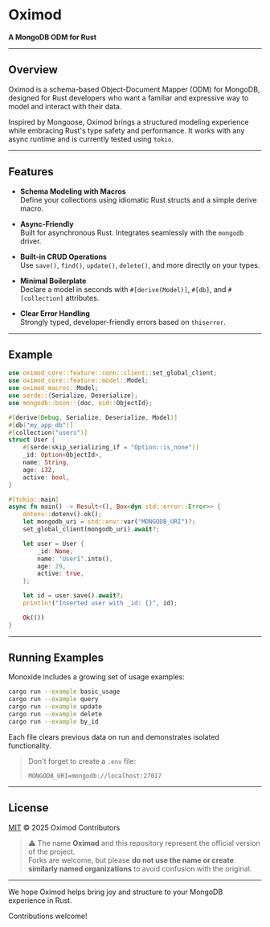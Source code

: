 # Oximod

**A MongoDB ODM for Rust**

---

## Overview

Oximod is a schema-based Object-Document Mapper (ODM) for MongoDB, designed for Rust developers who want a familiar and expressive way to model and interact with their data.

Inspired by Mongoose, Oximod brings a structured modeling experience while embracing Rust's type safety and performance. It works with any async runtime and is currently tested using `tokio`.

---

## Features

- **Schema Modeling with Macros**  
  Define your collections using idiomatic Rust structs and a simple derive macro.

- **Async-Friendly**  
  Built for asynchronous Rust. Integrates seamlessly with the `mongodb` driver.

- **Built-in CRUD Operations**  
  Use `save()`, `find()`, `update()`, `delete()`, and more directly on your types.

- **Minimal Boilerplate**  
  Declare a model in seconds with `#[derive(Model)]`, `#[db]`, and `#[collection]` attributes.

- **Clear Error Handling**  
  Strongly typed, developer-friendly errors based on `thiserror`.

---

## Example

```rust
use oximod_core::feature::conn::client::set_global_client;
use oximod_core::feature::model::Model;
use oximod_macros::Model;
use serde::{Serialize, Deserialize};
use mongodb::bson::{doc, oid::ObjectId};

#[derive(Debug, Serialize, Deserialize, Model)]
#[db("my_app_db")]
#[collection("users")]
struct User {
    #[serde(skip_serializing_if = "Option::is_none")]
    _id: Option<ObjectId>,
    name: String,
    age: i32,
    active: bool,
}

#[tokio::main]
async fn main() -> Result<(), Box<dyn std::error::Error>> {
    dotenv::dotenv().ok();
    let mongodb_uri = std::env::var("MONGODB_URI")?;
    set_global_client(mongodb_uri).await?;

    let user = User {
        _id: None,
        name: "User1".into(),
        age: 29,
        active: true,
    };

    let id = user.save().await?;
    println!("Inserted user with _id: {}", id);

    Ok(())
}
```

---

## Running Examples

Monoxide includes a growing set of usage examples:

```bash
cargo run --example basic_usage
cargo run --example query
cargo run --example update
cargo run --example delete
cargo run --example by_id
```

Each file clears previous data on run and demonstrates isolated functionality.

> Don't forget to create a `.env` file:
>
> ```env
> MONGODB_URI=mongodb://localhost:27017
> ```

---

## License

[MIT](./LICENSE) © 2025 Oximod Contributors

> ⚠️ The name **Oximod** and this repository represent the official version of the project.  
> Forks are welcome, but please **do not use the name or create similarly named organizations** to avoid confusion with the original.

---

We hope Oximod helps bring joy and structure to your MongoDB experience in Rust.

Contributions welcome!

